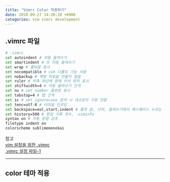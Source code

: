 ```yaml
---
title: "Vimrc Color 적용하기"
date: 2018-09-27 14:20:28 +0900
categories: vim vimrc development
---
```


## .vimrc 파일

```bash
# .vimrc
set autoindent # 자동 들여쓰기
set smartindent # 또 자동 들여쓰기
set wrap # 줄바꿈 표시
set nocompatible # vim 디폴트 기능 사용
set nobackup # 백업 파일을 만들지 않음
set ruler # 우측 하단에 현재 커서 위치 표시
set shiftwidth=4 # 자동 들여쓰기 간격
set nu # set number 줄번호 표시
set tabstop=4 # 탭 간격
set ic # set ignorecase 검색 시 대소문자 구분 안함
set tenc=utf-8 # 터미널 인코딩
set backspace=eol,start,indent # 줄의 끝, 시작, 들여쓰기에서 백스페이스 누르는 경우 이전 줄로 이동
set history=500 # 편집 기록 갯수, .viminfo
syntax on # 자동 문법 강조
filetype indent on
colorscheme sublimemonokai
```

참고<br>
[vim 설정을 위한 .vimrc](https://blog.outsider.ne.kr/518)<br>
[.vimrc 설정 파일-1](https://opentutorials.org/course/730/4578)

<hr>

## color 테마 적용

